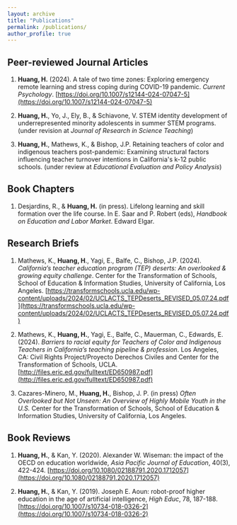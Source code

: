 ```yaml
---
layout: archive
title: "Publications"
permalink: /publications/
author_profile: true
---
```


Peer-reviewed Journal Articles
------------------------------
1. **Huang, H.** (2024). A tale of two time zones: Exploring emergency remote learning and stress coping during COVID-19 pandemic. *Current Psychology*. [https://doi.org/10.1007/s12144-024-07047-5](https://doi.org/10.1007/s12144-024-07047-5)

2. **Huang, H.**, Yo, J., Ely, B., & Schiavone, V. STEM identity development of underrepresented minority adolescents in summer STEM programs. (under revision at *Journal of Research in Science Teaching*)

3. **Huang, H.**, Mathews, K., & Bishop, J.P. Retaining teachers of color and indigenous teachers post-pandemic: Examining structural factors influencing teacher turnover intentions in California's k-12 public schools. (under review at *Educational Evaluation and Policy Analysis*)


Book Chapters
-------------
1. Desjardins, R., & **Huang, H.** (in press). Lifelong learning and skill formation over the life course. In E. Saar and
P. Robert (eds), *Handbook on Education and Labor Market*. Edward Elgar.


Research Briefs
---------------
1. Mathews, K., **Huang, H**., Yagi, E., Balfe, C., Bishop, J.P. (2024). *California’s teacher education program (TEP) deserts: An overlooked & growing equity challenge*. Center for the Transformation of Schools, School of Education & Information Studies, University of California, Los Angeles. [https://transformschools.ucla.edu/wp-content/uploads/2024/02/UCLACTS_TEPDeserts_REVISED_05.07.24.pdf](https://transformschools.ucla.edu/wp-content/uploads/2024/02/UCLACTS_TEPDeserts_REVISED_05.07.24.pdf)

2. Mathews, K., **Huang, H.**, Yagi, E., Balfe, C., Mauerman, C., Edwards, E. (2024). *Barriers to racial equity for Teachers of Color and Indigenous Teachers in California’s teaching pipeline & profession*. Los Angeles, CA: Civil Rights Project/Proyecto Derechos Civiles and Center for the Transformation of Schools, UCLA. [http://files.eric.ed.gov/fulltext/ED650987.pdf](http://files.eric.ed.gov/fulltext/ED650987.pdf)

3. Cazares-Minero, M., **Huang, H.**, Bishop, J. P. (in press) *Often Overlooked but Not Unseen: An Overview of Highly Mobile Youth in the U.S.* Center for the Transformation of Schools, School of Education & Information Studies, University of California, Los Angeles.


Book Reviews
------------
1. **Huang, H.**, & Kan, Y. (2020). Alexander W. Wiseman: the impact of the OECD on education worldwide, *Asia Pacific Journal of Education*, 40(3), 422-424. [https://doi.org/10.1080/02188791.2020.1712057](https://doi.org/10.1080/02188791.2020.1712057)

2. **Huang, H.**, & Kan, Y. (2019). Joseph E. Aoun: robot-proof higher education in the age of artificial intelligence, *High Educ*, 78, 187-188. [https://doi.org/10.1007/s10734-018-0326-2](https://doi.org/10.1007/s10734-018-0326-2)
